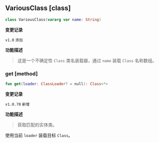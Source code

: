 ## VariousClass [class]

```kotlin
class VariousClass(vararg var name: String)
```

<b>变更记录</b>

`v1.0` `添加`

<b>功能描述</b>

> 这是一个不确定性 `Class` 类名装载器，通过 `name` 装载 `Class` 名称数组。

### get [method]

```kotlin
fun get(loader: ClassLoader? = null): Class<*>
```

<b>变更记录</b>

`v1.0.70` `新增`

<b>功能描述</b>

> 获取匹配的实体类。

使用当前 `loader` 装载目标 `Class`。